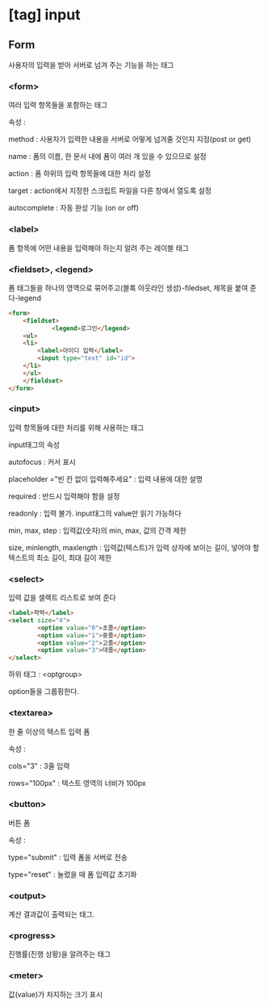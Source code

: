 # [tag] input



## Form

사용자의 입력을 받아 서버로 넘겨 주는 기능을 하는 태그



### \<form>

여러 입력 항목들을 포함하는 태그

속성 :

method : 사용자가 입력한 내용을 서버로 어떻게 넘겨줄 것인지 지정(post or get)

name : 폼의 이름, 한 문서 내에 폼이 여러 개 있을 수 있으므로 설정

action : 폼 하위의 입력 항목들에 대한 처리 설정

target : action에서 지정한 스크립트 파일을 다른 창에서 열도록 설정

autocomplete : 자동 완성 기능 (on or off)



### \<label>

폼 항목에 어떤 내용을 입력해야 하는지 알려 주는 레이블 태그



### \<fieldset>, \<legend>

폼 태그들을 하나의 영역으로 묶어주고(블록 아웃라인 생성)-filedset, 제목을 붙여 준다-legend

```html
<form>
	<fieldset>
			<legend>로그인</legend>
	<ul>
	<li>
		<label>아이디 입력</label>	
		<input type="text" id="id">
	</li>
	</ul>
	</fieldset>	
</form>
```



### \<input>

입력 항목들에 대한 처리를 위해 사용하는 태그

input태그의 속성

autofocus : 커서 표시

placeholder ="빈 칸 없이 입력해주세요" : 입력 내용에 대한 설명

required : 반드시 입력해야 함을 설정

readonly : 입력 불가. input태그의 value만 읽기 가능하다

min, max, step : 입력값(숫자)의 min, max, 값의 간격  제한

size, minlength, maxlength : 입력값(텍스트)가 입력 상자에 보이는 길이, 넣어야 할 텍스트의 최소 길이, 최대 길이 제한



### \<select>

입력 값을 셀렉트 리스트로 보여 준다

```html
<label>학력</label>
<select size="4">
		<option value="0">초졸</option>
		<option value="1">중졸</option>
		<option value="2">고졸</option>
		<option value="3">대졸</option>
</select>
```

하위 태그 : \<optgroup>

option들을 그룹핑한다.



### \<textarea>

한 줄 이상의 텍스트 입력 폼

속성 :

cols="3" : 3줄 입력

rows="100px" : 텍스트 영역의 너비가 100px



### \<button>

버튼 폼

속성 :

type="submit" : 입력 폼을 서버로 전송

type="reset" : 눌렀을 때 폼 입력값 초기화



### \<output>

계산 결과값이 출력되는 태그.



### \<progress>

진행률(진행 상황)을 알려주는 태그



### \<meter>

값(value)가 차지하는 크기 표시